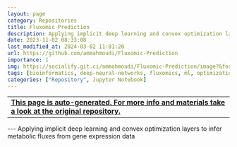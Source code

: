 ```yaml
---
layout: page
category: Repositories
title: Fluxomic Prediction
description: Applying implicit deep learning and convex optimization layers to infer metabolic fluxes from gene expression data
date: 2023-11-02 08:33:08 
last_modified_at: 2024-03-02 11:01:20 
url: https://github.com/ammahmoudi/Fluxomic-Prediction
importance: 1
img: https://socialify.git.ci/ammahmoudi/Fluxomic-Prediction/image?&forks=1&issues=1&language=1&name=1&owner=1&stargazers=1&theme=Light
tags: [bioinformatics, deep-neural-networks, fluxomics, ml, optimization, transcriptomics]
categories: ["Repository", Jupyter Notebook]
---
```

<div id="open-in-github" > <table class="table-cv list-group-table"> <tbody> <tr>    <td class="list-group-name"><b>   <a href="https://github.com/ammahmoudi/Fluxomic-Prediction" rel="external nofollow noopener" target="_blank"><i class="fa-brands fa-github"></i> This page is auto-generated. For more info and materials take a look at the original repository.</a> </b></td></tr> </tbody> </table></div>
---
Applying implicit deep learning and convex optimization layers to infer metabolic fluxes from gene expression data
